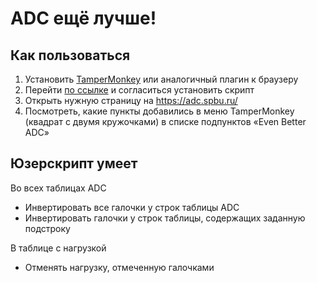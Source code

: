 # ADC ещё лучше!

## Как пользоваться

1. Установить [TamperMonkey](https://www.tampermonkey.net/) или аналогичный плагин к браузеру
2. Перейти [по ссылке](https://raw.githubusercontent.com/dluciv/UserScripts/master/adc.spbu.ru/even-better-adc.user.js) и согласиться установить скрипт
3. Открыть нужную страницу на https://adc.spbu.ru/
4. Посмотреть, какие пункты добавились в меню TamperMonkey (квадрат с двумя кружочками) в списке подпунктов «Even Better ADC»

## Юзерскрипт умеет

Во всех таблицах ADC

* Инвертировать все галочки у строк таблицы ADC
* Инвертировать галочки у строк таблицы, содержащих заданную подстроку

В таблице с нагрузкой

* Отменять нагрузку, отмеченную галочками
